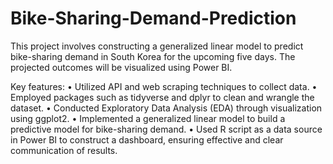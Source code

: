 # Bike-Sharing-Demand-Prediction

This project involves constructing a generalized linear model to predict bike-sharing demand in South Korea for the upcoming five days. The projected outcomes will be visualized using Power BI.

Key features:
• Utilized API and web scraping techniques to collect data.
• Employed packages such as tidyverse and dplyr to clean and wrangle the dataset.
• Conducted Exploratory Data Analysis (EDA) through visualization using ggplot2.
• Implemented a generalized linear model to build a predictive model for bike-sharing demand.
• Used R script as a data source in Power BI to construct a dashboard, ensuring effective and 
clear communication of results.
